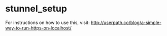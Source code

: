 # stunnel_setup
For instructions on how to use this, visit: http://userpath.co/blog/a-simple-way-to-run-https-on-localhost/
